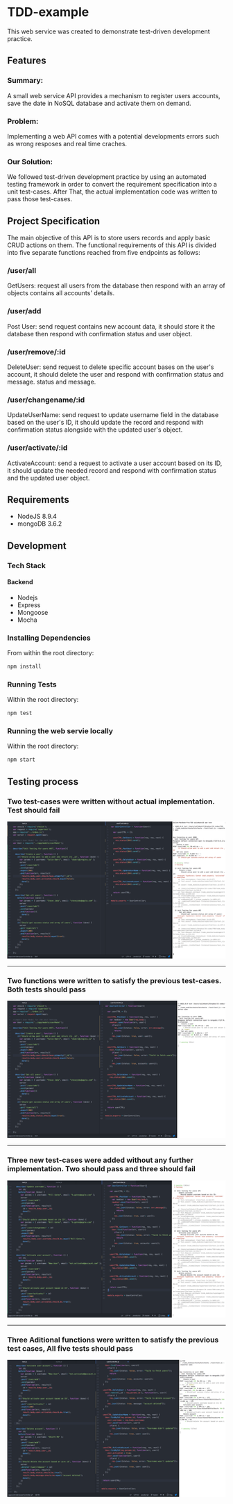 # TDD-example
This web service was created to demonstrate test-driven development practice.

## Features

### Summary:
A small web service API provides a mechanism to register users accounts, save the date in NoSQL database and activate them on demand.

### Problem:
Implementing a web API comes with a potential developments errors such as wrong resposes and real time craches.

### Our Solution:
We followed test-driven development practice by using an automated testing framework in order to convert the requirement specification into a unit test-cases.
After That, the actual implementation code was written to pass those test-cases.

## Project Specification
The main objective of this API is to store users records and apply basic CRUD actions on them.
The functional requirements of this API is divided into five separate functions reached from five endpoints as follows:

### /user/all 
GetUsers: request all users from the database then respond with an array of objects contains all accounts' details.

### /user/add
Post User: send request contains new account data, it should store it the database then respond with confirmation status and user object.

### /user/remove/:id
DeleteUser: send request to delete specific account bases on the user's account, it should delete the user and respond with confirmation status and message. status and message.

### /user/changename/:id
UpdateUserName: send request to update username field in the database based on the user's ID, it should update the record and respond with confirmation status alongside with the updated user's object. 

### /user/activate/:id
ActivateAccount: send a request to activate a user account based on its ID, it should update the needed record and respond with confirmation status and the updated user object.



## Requirements
- NodeJS 8.9.4
- mongoDB 3.6.2

## Development

### Tech Stack

#### Backend
* Nodejs
* Express
* Mongoose
* Mocha

### Installing Dependencies
From within the root directory:
```sh
npm install
```

### Running Tests
Within the root directory:
```sh
npm test
```

### Running the web servie locally
Within the root directory:
```sh
npm start
```
## Testing process

### Two test-cases were written without actual implementation. Test should fail
![alt text](https://raw.githubusercontent.com/semo94/TDD-example/master/Doc%20imgs/Two%20faild.png)
***

### Two functions were written to satisfy the previous test-cases. Both tests should pass
![alt text](https://raw.githubusercontent.com/semo94/TDD-example/master/Doc%20imgs/Two%20passed.png)
***

### Three new test-cases were added without any further implementation. Two should pass and three should fail
![alt text](https://raw.githubusercontent.com/semo94/TDD-example/master/Doc%20imgs/Three%20faild.png)
***

### Three Aditional functions were written to satisfy the previous test cases, All five tests should pass
![alt text](https://raw.githubusercontent.com/semo94/TDD-example/master/Doc%20imgs/Five%20passed.png)


